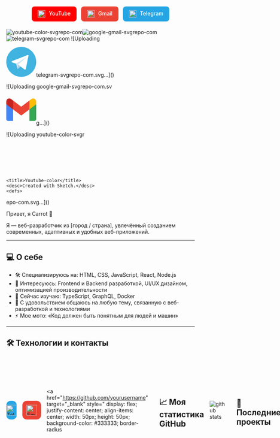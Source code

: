 <div align="center" style="display: flex; gap: 12px; justify-content: center; margin: 20px 0;">

<!-- YouTube -->
<a href="https://youtube.com/ВАШ_КАНАЛ" target="_blank" style="display: inline-block; padding: 10px 16px; background: #FF0000; border-radius: 8px; color: white; text-decoration: none; font-weight: 500;">
  <img src="https://simpleicons.org/icons/youtube.svg" width="20" height="20" style="vertical-align: middle; margin-right: 6px;" alt="YouTube"/>
  YouTube
</a>

<!-- Gmail -->
<a href="mailto:ВАШ_EMAIL@gmail.com" target="_blank" style="display: inline-block; padding: 10px 16px; background: #EA4335; border-radius: 8px; color: white; text-decoration: none; font-weight: 500;">
  <img src="https://simpleicons.org/icons/gmail.svg" width="20" height="20" style="vertical-align: middle; margin-right: 6px;" alt="Gmail"/>
  Gmail
</a>

<!-- Telegram -->
<a href="https://t.me/ВАШ_ТЕЛЕГРАМ" target="_blank" style="display: inline-block; padding: 10px 16px; background: #26A5E4; border-radius: 8px; color: white; text-decoration: none; font-weight: 500;">
  <img src="https://simpleicons.org/icons/telegram.svg" width="20" height="20" style="vertical-align: middle; margin-right: 6px;" alt="Telegram"/>
  Telegram
</a>

</div>



<!--youtube-->
![youtube-color-svgrepo-com](https://github.com/user-attachments/assets/fdb1f983-6ec6-4c97-81fe-13614e2370b8)![google-gmail-svgrepo-com](https://github.com/user-attachments/assets/095a3d96-3a33-4448-aa28-170abe64b1fa)![telegram-svgrepo-com](https://github.com/user-attachments/assets/2797b91f-afa3-40e7-9702-6b689b1a4b5f)
![Uploading <?xml version="1.0" encoding="UTF-8" standalone="no"?>
<!-- Uploaded to: SVG Repo, www.svgrepo.com, Generator: SVG Repo Mixer Tools -->
<svg width="80px" height="80px" viewBox="0 0 256 256" version="1.1" xmlns="http://www.w3.org/2000/svg" xmlns:xlink="http://www.w3.org/1999/xlink" preserveAspectRatio="xMidYMid">
		<g>
				<path d="M128,0 C57.307,0 0,57.307 0,128 L0,128 C0,198.693 57.307,256 128,256 L128,256 C198.693,256 256,198.693 256,128 L256,128 C256,57.307 198.693,0 128,0 L128,0 Z" fill="#40B3E0">

</path>
				<path d="M190.2826,73.6308 L167.4206,188.8978 C167.4206,188.8978 164.2236,196.8918 155.4306,193.0548 L102.6726,152.6068 L83.4886,143.3348 L51.1946,132.4628 C51.1946,132.4628 46.2386,130.7048 45.7586,126.8678 C45.2796,123.0308 51.3546,120.9528 51.3546,120.9528 L179.7306,70.5928 C179.7306,70.5928 190.2826,65.9568 190.2826,73.6308" fill="#FFFFFF">

</path>
				<path d="M98.6178,187.6035 C98.6178,187.6035 97.0778,187.4595 95.1588,181.3835 C93.2408,175.3085 83.4888,143.3345 83.4888,143.3345 L161.0258,94.0945 C161.0258,94.0945 165.5028,91.3765 165.3428,94.0945 C165.3428,94.0945 166.1418,94.5735 163.7438,96.8115 C161.3458,99.0505 102.8328,151.6475 102.8328,151.6475" fill="#D2E5F1">

</path>
				<path d="M122.9015,168.1154 L102.0335,187.1414 C102.0335,187.1414 100.4025,188.3794 98.6175,187.6034 L102.6135,152.2624" fill="#B5CFE4">

</path>
		</g>
</svg>telegram-svgrepo-com.svg…]()



<!--google-gmail-->
![Uploading google-gmail-svgrepo-com.sv<?xml version="1.0" encoding="UTF-8"?>
<!-- Uploaded to: SVG Repo, www.svgrepo.com, Generator: SVG Repo Mixer Tools -->
<svg width="80px" height="80px" viewBox="0 -31.5 256 256" version="1.1" xmlns="http://www.w3.org/2000/svg" xmlns:xlink="http://www.w3.org/1999/xlink" preserveAspectRatio="xMidYMid">
    <g>
        <path d="M58.1818182,192.049515 L58.1818182,93.1404244 L27.5066233,65.0770089 L0,49.5040608 L0,174.59497 C0,184.253152 7.82545455,192.049515 17.4545455,192.049515 L58.1818182,192.049515 Z" fill="#4285F4">

</path>
        <path d="M197.818182,192.049515 L238.545455,192.049515 C248.203636,192.049515 256,184.224061 256,174.59497 L256,49.5040608 L224.844415,67.3422767 L197.818182,93.1404244 L197.818182,192.049515 Z" fill="#34A853">

</path>
        <polygon fill="#EA4335" points="58.1818182 93.1404244 54.0077618 54.4932827 58.1818182 17.5040608 128 69.8676972 197.818182 17.5040608 202.487488 52.4960089 197.818182 93.1404244 128 145.504061">

</polygon>
        <path d="M197.818182,17.5040608 L197.818182,93.1404244 L256,49.5040608 L256,26.2313335 C256,4.64587897 231.36,-7.65957557 214.109091,5.28587897 L197.818182,17.5040608 Z" fill="#FBBC04">

</path>
        <path d="M0,49.5040608 L26.7588051,69.5731646 L58.1818182,93.1404244 L58.1818182,17.5040608 L41.8909091,5.28587897 C24.6109091,-7.65957557 0,4.64587897 0,26.2313335 L0,49.5040608 Z" fill="#C5221F">

</path>
    </g>
</svg>g…]()



<!--youtube-->
![Uploading youtube-color-svgr<?xml version="1.0" encoding="UTF-8" standalone="no"?>
<!-- Uploaded to: SVG Repo, www.svgrepo.com, Generator: SVG Repo Mixer Tools -->
<svg width="80px" height="80px" viewBox="0 -7 48 48" version="1.1" xmlns="http://www.w3.org/2000/svg" xmlns:xlink="http://www.w3.org/1999/xlink">
    
    <title>Youtube-color</title>
    <desc>Created with Sketch.</desc>
    <defs>

</defs>
    <g id="Icons" stroke="none" stroke-width="1" fill="none" fill-rule="evenodd">
        <g id="Color-" transform="translate(-200.000000, -368.000000)" fill="#CE1312">
            <path d="M219.044,391.269916 L219.0425,377.687742 L232.0115,384.502244 L219.044,391.269916 Z M247.52,375.334163 C247.52,375.334163 247.0505,372.003199 245.612,370.536366 C243.7865,368.610299 241.7405,368.601235 240.803,368.489448 C234.086,368 224.0105,368 224.0105,368 L223.9895,368 C223.9895,368 213.914,368 207.197,368.489448 C206.258,368.601235 204.2135,368.610299 202.3865,370.536366 C200.948,372.003199 200.48,375.334163 200.48,375.334163 C200.48,375.334163 200,379.246723 200,383.157773 L200,386.82561 C200,390.73817 200.48,394.64922 200.48,394.64922 C200.48,394.64922 200.948,397.980184 202.3865,399.447016 C204.2135,401.373084 206.612,401.312658 207.68,401.513574 C211.52,401.885191 224,402 224,402 C224,402 234.086,401.984894 240.803,401.495446 C241.7405,401.382148 243.7865,401.373084 245.612,399.447016 C247.0505,397.980184 247.52,394.64922 247.52,394.64922 C247.52,394.64922 248,390.73817 248,386.82561 L248,383.157773 C248,379.246723 247.52,375.334163 247.52,375.334163 L247.52,375.334163 Z" id="Youtube">

</path>
        </g>
    </g>
</svg>epo-com.svg…]()




































 Привет, я Carrot 👋

Я — веб-разработчик из [город / страна], увлечённый созданием современных, адаптивных и удобных веб-приложений.

---

## 💻 О себе

- 🛠️ Специализируюсь на: HTML, CSS, JavaScript, React, Node.js  
- 🚀 Интересуюсь: Frontend и Backend разработкой, UI/UX дизайном, оптимизацией производительности  
- 🌱 Сейчас изучаю: TypeScript, GraphQL, Docker  
- 💬 С удовольствием общаюсь на любую тему, связанную с веб-разработкой и технологиями  
- ⚡ Мое мото: «Код должен быть понятным для людей и машин»

---

## 🛠 Технологии и контакты
<div style="display: flex; gap: 15px; align-items: center;">
  <!-- Telegram -->
  <a href="https://t.me/yourchannel" target="_blank" style="
    display: flex;
    justify-content: center;
    align-items: center;
    width: 50px;
    height: 50px;
    background-color: #26A5E4;
    border-radius: 12px;
    text-decoration: none;
  " title="Telegram">
    <img src="https://cdn-icons-png.flaticon.com/512/2111/2111646.png" alt="Telegram" style="width: 28px; height: 28px;" />
  </a>

  <!-- Универсальная иконка почты -->
  <a href="mailto:your@email.com" style="
    display: flex;
    justify-content: center;
    align-items: center;
    width: 50px;
    height: 50px;
    background-color: #ea4335; /* красный оттенок */
    border-radius: 12px;
    text-decoration: none;
  " title="Email">
    <img src="https://cdn-icons-png.flaticon.com/512/561/561127.png" alt="Email" style="width: 28px; height: 28px;" />
  </a>

  <!-- GitHub -->
  <a href="https://github.com/yourusername" target="_blank" style="
    display: flex;
    justify-content: center;
    align-items: center;
    width: 50px;
    height: 50px;
    background-color: #333333;
    border-radius

---



## 📈 Моя статистика GitHub

![github stats](https://github-readme-stats.vercel.app/api?username=yourusername&show_icons=true&theme=radical)

---

## 📂 Последние проекты

- [Название проекта 1](https://github.com/yourusername/project1) — краткое описание  
- [Название проекта 2](https://github.com/yourusername/project2) — краткое описание  
- [Название проекта 3](https://github.com/yourusername/project3) — краткое описание

---

Спасибо за визит!  
Буду рад сотрудничеству и новым знакомствам. 😊



